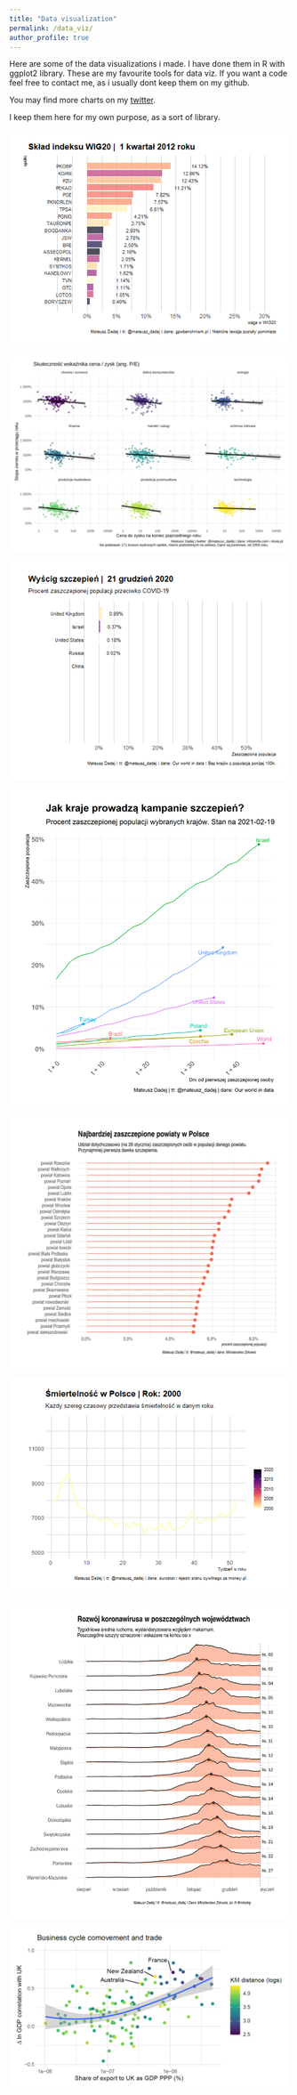 ```yaml
---
title: "Data visualization"
permalink: /data_viz/
author_profile: true
---
```

Here are some of the data visualizations i made. I have done them in R with ggplot2 library. These are my favourite tools for data viz. If you want a code feel free to contact me, as i usually dont keep them on my github.

You may find more charts on my [twitter](https://twitter.com/mateusz_dadej).

I keep them here for my own purpose, as a sort of library.


![](/images/data_viz/wig_race.gif)

![](/images/data_viz/facet_pe.svg)

![](/images/data_viz/vacc_race.gif)

![](/images/data_viz/acc_countries.png)

![](/images/data_viz/szczepienia.svg)

![](/images/data_viz/smiertelnosc.gif)

![](/images/data_viz/ridge_covid.svg)

![](/images/data_viz/cross_section_corr.png)






